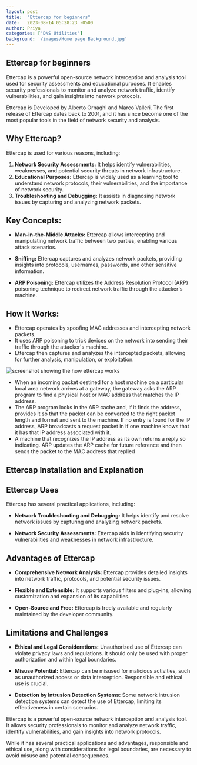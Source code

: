 ```yaml
---
layout: post
title:  "Ettercap for beginners"
date:   2023-08-14 05:28:23 -0500
author: Priya
categories: ['DNS Utilities']
background: '/images/Home page Background.jpg'
---
```

## Ettercap for beginners

 Ettercap is a powerful open-source network interception and analysis tool used for security assessments and educational purposes. It enables security professionals to monitor and analyze network traffic, identify vulnerabilities, and gain insights into network protocols.

 Ettercap is Developed by Alberto Ornaghi and Marco Valleri. The first release of Ettercap dates back to 2001, and it has since become one of the most popular tools in the field of network security and analysis.

## Why Ettercap?
Ettercap is used for various reasons, including:

1. **Network Security Assessments:** It helps identify vulnerabilities, weaknesses, and potential security threats in network infrastructure.
2. **Educational Purposes:** Ettercap is widely used as a learning tool to understand network protocols, their vulnerabilities, and the importance of network security.
3. **Troubleshooting and Debugging:** It assists in diagnosing network issues by capturing and analyzing network packets.


## Key Concepts:
- **Man-in-the-Middle Attacks:** Ettercap allows intercepting and manipulating network traffic between two parties, enabling various attack scenarios.

- **Sniffing:** Ettercap captures and analyzes network packets, providing insights into protocols, usernames, passwords, and other sensitive information.

- **ARP Poisoning:** Ettercap utilizes the Address Resolution Protocol (ARP) poisoning technique to redirect network traffic through the attacker's machine.

## How It Works:

 - Ettercap operates by spoofing MAC addresses and intercepting network packets. 
 - It uses ARP poisoning to trick devices on the network into sending their traffic through the attacker's machine.
 - Ettercap then captures and analyzes the intercepted packets, allowing for further analysis, manipulation, or exploitation.

<img class="img-fluid" src="/EHEblog/images/Ettercap/1.png" alt="screenshot showing the how ettercap works">

- When an incoming packet destined for a host machine on a particular local area network arrives at a gateway, the gateway asks the ARP program to find a physical host or MAC address that matches the IP address.
 - The ARP program looks in the ARP cache and, if it finds the address, provides it so that the packet can be converted to the right packet length and format and sent to the machine. If no entry is found for the IP address, ARP broadcasts a request packet in if one machine knows that it has that IP address associated with it. 
 - A machine that recognizes the IP address as its own returns a reply so indicating. ARP updates the ARP cache for future reference and then sends the packet to the MAC address that replied

## Ettercap Installation and Explanation 

## Ettercap Uses
Ettercap has several practical applications, including:
- **Network Troubleshooting and Debugging:** It helps identify and resolve network issues by capturing and analyzing network packets.

 - **Network Security Assessments:** Ettercap aids in identifying security vulnerabilities and weaknesses in network infrastructure.

## Advantages of Ettercap
- **Comprehensive Network Analysis:** Ettercap provides detailed insights into network traffic, protocols, and potential security issues.

- **Flexible and Extensible:** It supports various filters and plug-ins, allowing customization and expansion of its capabilities.

- **Open-Source and Free:** Ettercap is freely available and regularly maintained by the developer community.

## Limitations and Challenges

- **Ethical and Legal Considerations:** Unauthorized use of Ettercap can violate privacy laws and regulations. It should only be used with proper authorization and within legal boundaries.

- **Misuse Potential:** Ettercap can be misused for malicious activities, such as unauthorized access or data interception. Responsible and ethical use is crucial.

- **Detection by Intrusion Detection Systems:** Some network intrusion detection systems can detect the use of Ettercap, limiting its effectiveness in certain scenarios.


Ettercap is a powerful open-source network interception and analysis tool. It allows security professionals to monitor and analyze network traffic, identify vulnerabilities, and gain insights into network protocols.

While it has several practical applications and advantages, responsible and ethical use, along with considerations for legal boundaries, are necessary to avoid misuse and potential consequences.

